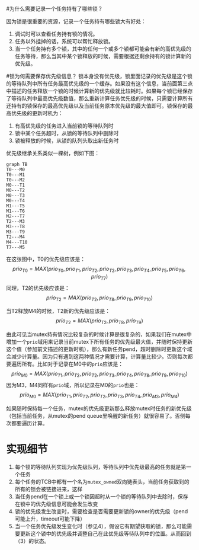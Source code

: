 #为什么需要记录一个任务持有了哪些锁？

因为锁是很重要的资源，记录一个任务持有哪些锁大有好处：

1. 调试时可以查看任务持有锁的情况。
2. 任务以外挂掉的话，系统可以帮忙释放锁。
3. 当一个任务持有多个锁，其中的任何一个或多个锁都可能会有新的高优先级的任务等待，那么当其中某个锁释放的时候，需要根据还剩余持有的锁计算新的优先级。


#锁为何需要保存优先级信息？
锁本身没有优先级，锁里面记录的优先级是这个锁的等待队列中所有任务最高优先级的一个缓存。如果没有这个信息，当前面第三点中描述的任务释放一个锁的时候计算新的优先级就比较耗时。如果每个锁已经保存了等待队列中最高优先级数值，那么重新计算任务优先级的时候，只需要计算所有还持有的锁保存的最高优先级以及当前任务原本优先级的最大值即可。锁保存的最高优先级的更新时机为：

1. 有高优先级的任务进入当前锁的等待队列时
2. 锁中某个任务超时，从锁的等待队列中删除时
3. 锁被释放的时候，从锁的队列头取出新任务时

优先级继承关系类似一棵树，例如下图：
```mermaid
graph TB
T0---M0
T0---M1
T0---M2
M0---T1
M0---T2
M0---T3
M0---T4
M1---T5
M1---T6
M2---T7
T2---M3
M3---T8
M3---T9
T2---M4
M4---T10
T7---M5
```
在这张图中，T0的优先级应该是：
$$
prio_{T0}=MAX\left(prio_{T0}, prio_{T1}, prio_{T2}, prio_{T2}, prio_{T3}, prio_{T4}, prio_{T5}, prio_{T6}, prio_{T7}\right)
$$
同理，T2的优先级应该是：
$$
prio_{T2}=MAX\left(prio_{T2}, prio_{T8}, prio_{T9}, prio_{T10}\right)
$$

当T2释放M4的时候，T2新的优先级应该是：
$$
prio_{T2}=MAX\left(prio_{T2}, prio_{T8}, prio_{T9}\right)
$$

由此可见当mutex持有情况比较复杂的时候计算是很复杂的，如果我们在mutex中增加一个`prio`域用来记录当前mutex下所有任务的优先级最大值，并随时保持更新这个值（参加前文描述的更新时机），那么有新任务pend，超时删除时更新这个域会减少计算量。因为只有遇到这两种情况才需要计算，计算量比较少。否则每次都要遍历所有。比如对于记录在M0中的`prio`应该是：
$$
prio_{M0}=MAX\left(prio_{T1}, prio_{T2}, prio_{T2}, prio_{T3}, prio_{T4}, prio_{T8}, prio_{T9}, prio_{T10}\right)
$$
因为M3，M4同样有`prio`域，所以记录在M0的`prio`也是：
$$
prio_{M0}=MAX\left(prio_{T1}, prio_{T2}, prio_{T2}, prio_{T3}, prio_{T4}, prio_{M3}, prio_{M4}\right)
$$

如果随时保持每一个任务，mutex的优先级更新那么释放mutex时任务的新优先级（包括当前任务，从mutex的pend queue里唤醒的新任务）就很容易了。否侧每次都要遍历计算。

# 实现细节
1. 每个锁的等待队列实现为优先级队列，等待队列中优先级最高的任务就是第一个任务
2. 每个任务的TCB中都有一个名为`mutex_owned`双向链表头，当前任务获取到的所有的锁会被链接进来，这样
3. 当任务pend在一个锁上或一个锁因超时从一个锁的等待队列中去除时，保存在锁中的优先级信息可能会发生改变
4. 锁的优先级发生改变时，需要检查是否需要更新锁的owner的优先级（pend可能上升，timeout可能下降）
5. 当一个任务优先级发生变化时（参见4），假设它有期望获取的锁，那么可能需要更新这个锁中的优先级并调整自己在此优先级等待队列中的位置。从而回到（3）的状态。

